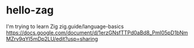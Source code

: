 # hello-zag
I'm trying to learn Zig
zig.guide/language-basics
https://docs.google.com/document/d/1erzGNsfTTPd0aBd8_PmI05pD1bNmMZrv9qYI5mDp2LU/edit?usp=sharing
